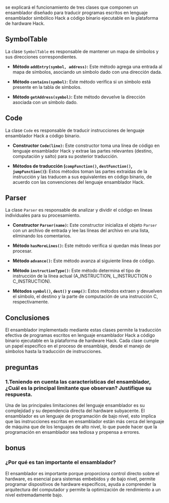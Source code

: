 se explicará el funcionamiento de tres clases que componen un ensamblador diseñado para traducir programas escritos en lenguaje ensamblador simbólico Hack a código binario ejecutable en la plataforma de hardware Hack.

## SymbolTable

La clase `SymbolTable` es responsable de mantener un mapa de símbolos y sus direcciones correspondientes.

- **Método `addEntry(symbol, address)`:** Este método agrega una entrada al mapa de símbolos, asociando un símbolo dado con una dirección dada.
  
- **Método `contains(symbol)`:** Este método verifica si un símbolo está presente en la tabla de símbolos.
  
- **Método `getAddress(symbol)`:** Este método devuelve la dirección asociada con un símbolo dado.

## Code

La clase `Code` es responsable de traducir instrucciones de lenguaje ensamblador Hack a código binario.

- **Constructor `Code(line)`:** Este constructor toma una línea de código en lenguaje ensamblador Hack y extrae las partes relevantes (destino, computación y salto) para su posterior traducción.
  
- **Métodos de traducción (`compFunction()`, `destFunction()`, `jumpFunction()`):** Estos métodos toman las partes extraídas de la instrucción y las traducen a sus equivalentes en código binario, de acuerdo con las convenciones del lenguaje ensamblador Hack.

## Parser

La clase `Parser` es responsable de analizar y dividir el código en líneas individuales para su procesamiento.

- **Constructor `Parser(name)`:** Este constructor inicializa el objeto `Parser` con un archivo de entrada y lee las líneas del archivo en una lista, eliminando los comentarios.
  
- **Método `hasMoreLines()`:** Este método verifica si quedan más líneas por procesar.
  
- **Método `advance()`:** Este método avanza al siguiente línea de código.
  
- **Método `instructionType()`:** Este método determina el tipo de instrucción de la línea actual (A_INSTRUCTION, L_INSTRUCTION o C_INSTRUCTION).
  
- **Métodos `symbol()`, `dest()` y `comp()`:** Estos métodos extraen y devuelven el símbolo, el destino y la parte de computación de una instrucción C, respectivamente.

## Conclusiones

El ensamblador implementado mediante estas clases permite la traducción efectiva de programas escritos en lenguaje ensamblador Hack a código binario ejecutable en la plataforma de hardware Hack. Cada clase cumple un papel específico en el proceso de ensamblaje, desde el manejo de símbolos hasta la traducción de instrucciones.



## preguntas
###  1.Teniendo en cuenta las características del ensamblador, ¿Cuál es la principal limitante que observan? Justifique su respuesta.
Una de las principales limitaciones del lenguaje ensamblador es su complejidad y su dependencia directa del hardware subyacente. El ensamblador es un lenguaje de programación de bajo nivel, esto implica que las instrucciones escritas en ensamblador están más cerca del lenguaje de máquina que de los lenguajes de alto nivel, lo que puede hacer que la programación en ensamblador sea tediosa y propensa a errores.
## bonus
### ¿Por qué es tan importante el ensamblador?
El ensamblador es importante porque proporciona control directo sobre el hardware, es esencial para sistemas embebidos y de bajo nivel, permite programar dispositivos de hardware específicos, ayuda a comprender la arquitectura del computador y permite la optimización de rendimiento a un nivel extremadamente bajo.
